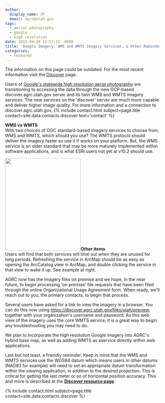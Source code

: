 ```yaml
---
author:
  display_name: JP
  email: agrc@utah.gov
tags:
  - aerial photography
  - google
  - high resolution
date: 2015-04-30 11:57:15 -0600
title: 'Google Imagery: WMS and WMTS Imagery Services, & Other Reminders'
categories:
  - Featured
---
```


<div class="grid pop">
  <p class="text-center">The information on this page could be outdated. For the most recent information visit the <a href="{{ "/discover/" | prepend: site.baseurl }}">Discover</a> page.</p>
</div>

<p>Users of <a href="{{site.baseurl}}{% post_url 2015-02-02-utah-acquires-high-resolution-aerial-photography-license %}">Google's statewide high resolution aerial photography</a> are transitioning to accessing the data through the new GCP-based discover.agrc.utah.gov server and its twin WMS and WMTS imagery services. The new services on the 'discover' server are much more capable and deliver higher image quality. For more information and a connection to discover.agrc.utah.gov, {% include contact.html subject=page.title contact=site.data.contacts.discover text='contact' %}</p>
<p><strong>WMS vs WMTS<br />
</strong>With two choices of OGC standard-based imagery services to choose from, WMS and WMTS, which should you use? The WMTS protocol should deliver the imagery faster so use it if works on your platform. But, the WMS service is an older standard that may be more maturely implemented within software applications, and is what ESRI users not yet at v10.2 should use. </p>
<p><a href="{{ "/downloads/WakeUp-Google.png" | prepend: site.baseurl }}"><img src="{{ "/images/WakeUp-Google-246x300.png" | prepend: site.baseurl }}" alt="" title="WakeUp Google" width="246" height="300" class="inline-text-left" /></a><strong>Other items</strong><br />
Users will find that both services will time out when they are unused for long periods. Refreshing the service in ArcMap should be as easy as opening the ArcCatalog view in ArcMap, and double clicking the service in that view to wake it up. See example at right.</p>
<p>AGRC now has the imagery files on premise and we hope, in the near future, to begin processing 'on premise' file requests that have been filed through the online Organizational Usage Agreement form. When ready, we'll reach out to you, the primary contacts, to begin that process.</p>
<p>Several users have asked for a link to view the imagery in a browser. You can do this now using <a href="https://discover.agrc.utah.gov/tiles/utah/preview">https://discover.agrc.utah.gov/tiles/utah/preview</a>, together with your organization's username and password. As this web view of the imagery uses the core WMTS service, it is a great way to begin any troubleshooting you may need to do.</p>
<p>We plan to incorporate the high resolution Google imagery into AGRC's hybrid base map, as well as adding WMTS as aservice directly within web applications.</p>
<p>Last but not least, a friendly reminder. Keep in mind that the WMS and WMTS services use the WGS84 datum which means users in other datums (NAD83 for example) will need to set an appropriate datum transformation within the viewing application, in addition to the desired projection. This is critical for getting the last meter or so of horizontal position accuracy. This and more is described at the <strong><a href="{{ "/discover/resources/" | prepend: site.baseurl }}">Discover resource page</a></strong>.</p>
<p>{% include contact.html subject=page.title contact=site.data.contacts.discover %}</p>
